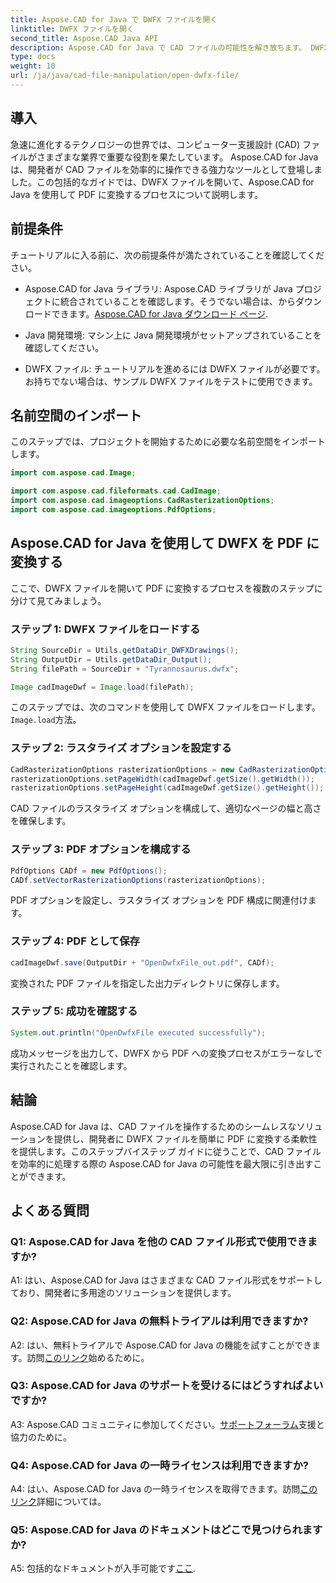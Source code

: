 ```yaml
---
title: Aspose.CAD for Java で DWFX ファイルを開く
linktitle: DWFX ファイルを開く
second_title: Aspose.CAD Java API
description: Aspose.CAD for Java で CAD ファイルの可能性を解き放ちます。 DWFX を PDF にシームレスに変換します。
type: docs
weight: 10
url: /ja/java/cad-file-manipulation/open-dwfx-file/
---
```

## 導入

急速に進化するテクノロジーの世界では、コンピューター支援設計 (CAD) ファイルがさまざまな業界で重要な役割を果たしています。 Aspose.CAD for Java は、開発者が CAD ファイルを効率的に操作できる強力なツールとして登場しました。この包括的なガイドでは、DWFX ファイルを開いて、Aspose.CAD for Java を使用して PDF に変換するプロセスについて説明します。

## 前提条件

チュートリアルに入る前に、次の前提条件が満たされていることを確認してください。

-  Aspose.CAD for Java ライブラリ: Aspose.CAD ライブラリが Java プロジェクトに統合されていることを確認します。そうでない場合は、からダウンロードできます。[Aspose.CAD for Java ダウンロード ページ](https://releases.aspose.com/cad/java/).

- Java 開発環境: マシン上に Java 開発環境がセットアップされていることを確認してください。

- DWFX ファイル: チュートリアルを進めるには DWFX ファイルが必要です。お持ちでない場合は、サンプル DWFX ファイルをテストに使用できます。

## 名前空間のインポート

このステップでは、プロジェクトを開始するために必要な名前空間をインポートします。

```java
import com.aspose.cad.Image;

import com.aspose.cad.fileformats.cad.CadImage;
import com.aspose.cad.imageoptions.CadRasterizationOptions;
import com.aspose.cad.imageoptions.PdfOptions;
```

## Aspose.CAD for Java を使用して DWFX を PDF に変換する

ここで、DWFX ファイルを開いて PDF に変換するプロセスを複数のステップに分けて見てみましょう。

### ステップ 1: DWFX ファイルをロードする

```java
String SourceDir = Utils.getDataDir_DWFXDrawings();
String OutputDir = Utils.getDataDir_Output();
String filePath = SourceDir + "Tyrannosaurus.dwfx";

Image cadImageDwf = Image.load(filePath);
```

このステップでは、次のコマンドを使用して DWFX ファイルをロードします。`Image.load`方法。

### ステップ 2: ラスタライズ オプションを設定する

```java
CadRasterizationOptions rasterizationOptions = new CadRasterizationOptions();
rasterizationOptions.setPageWidth(cadImageDwf.getSize().getWidth());
rasterizationOptions.setPageHeight(cadImageDwf.getSize().getHeight());
```

CAD ファイルのラスタライズ オプションを構成して、適切なページの幅と高さを確保します。

### ステップ 3: PDF オプションを構成する

```java
PdfOptions CADf = new PdfOptions();
CADf.setVectorRasterizationOptions(rasterizationOptions);
```

PDF オプションを設定し、ラスタライズ オプションを PDF 構成に関連付けます。

### ステップ 4: PDF として保存

```java
cadImageDwf.save(OutputDir + "OpenDwfxFile_out.pdf", CADf);
```

変換された PDF ファイルを指定した出力ディレクトリに保存します。

### ステップ 5: 成功を確認する

```java
System.out.println("OpenDwfxFile executed successfully");
```

成功メッセージを出力して、DWFX から PDF への変換プロセスがエラーなしで実行されたことを確認します。

## 結論

Aspose.CAD for Java は、CAD ファイルを操作するためのシームレスなソリューションを提供し、開発者に DWFX ファイルを簡単に PDF に変換する柔軟性を提供します。このステップバイステップ ガイドに従うことで、CAD ファイルを効率的に処理する際の Aspose.CAD for Java の可能性を最大限に引き出すことができます。

## よくある質問

### Q1: Aspose.CAD for Java を他の CAD ファイル形式で使用できますか?

A1: はい、Aspose.CAD for Java はさまざまな CAD ファイル形式をサポートしており、開発者に多用途のソリューションを提供します。

### Q2: Aspose.CAD for Java の無料トライアルは利用できますか?

A2: はい、無料トライアルで Aspose.CAD for Java の機能を試すことができます。訪問[このリンク](https://releases.aspose.com/)始めるために。

### Q3: Aspose.CAD for Java のサポートを受けるにはどうすればよいですか?

 A3: Aspose.CAD コミュニティに参加してください。[サポートフォーラム](https://forum.aspose.com/c/cad/19)支援と協力のために。

### Q4: Aspose.CAD for Java の一時ライセンスは利用できますか?

 A4: はい、Aspose.CAD for Java の一時ライセンスを取得できます。訪問[このリンク](https://purchase.aspose.com/temporary-license/)詳細については。

### Q5: Aspose.CAD for Java のドキュメントはどこで見つけられますか?

 A5: 包括的なドキュメントが入手可能です[ここ](https://reference.aspose.com/cad/java/).